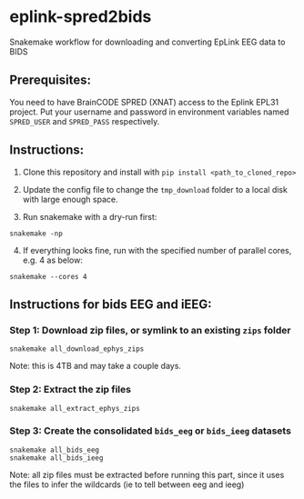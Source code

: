 # eplink-spred2bids
Snakemake workflow for downloading and converting EpLink EEG data to BIDS

## Prerequisites:

You need to have BrainCODE SPRED (XNAT) access to the Eplink EPL31 project. 
Put your username and password in environment variables named `SPRED_USER` and `SPRED_PASS` respectively.

## Instructions:

1. Clone this repository and install with `pip install <path_to_cloned_repo>`

2. Update the config file to change the `tmp_download` folder to a local disk with large enough space. 

3. Run snakemake with a dry-run first:
```
snakemake -np
```

4. If everything looks fine, run with the specified number of parallel cores, e.g. 4 as below:
```
snakemake --cores 4
```


## Instructions for bids EEG and iEEG:

### Step 1: Download zip files, or symlink to an existing `zips` folder

```
snakemake all_download_ephys_zips
```
Note: this is 4TB and may take a couple days.


### Step 2: Extract the zip files 

```
snakemake all_extract_ephys_zips
```

### Step 3: Create the consolidated `bids_eeg` or `bids_ieeg` datasets


```
snakemake all_bids_eeg
snakemake all_bids_ieeg
```

Note: all zip files must be extracted before running this part, since it uses the files to infer the wildcards (ie to tell between eeg and ieeg) 

